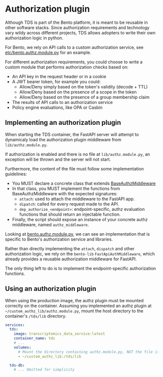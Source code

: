 # Authorization plugin

Although TDS is part of the Bento platform, it is meant to be reusable in other software stacks.
Since authorization requirements and technology vary wildy across different projects, 
TDS allows adopters to write their own authorization logic in python.

For Bento, we rely on API calls to a custom authorization service, 
see [etc/bento.authz.module.py](./etc/bento.authz.module.py) for an example.

For different authorization requirements, you could choose to write a custom module that performs authorization checks based on:
* An API key in the request header or in a cookie
* A JWT bearer token, for example you could:
  * Allow/Deny simply based on the token's validity (decode + TTL)
  * Allow/Deny based on the presence of a scope in the token
  * Allow/Deny based on the presence of a group membership claim
* The results of API calls to an authorization service
* Policy engine evaluations, like OPA or Casbin

## Implementing an authorization plugin

When starting the TDS container, the FastAPI server will attempt to dynamicaly load the authorization plugin 
middleware from `lib/authz.module.py`.

If authorization is enabled and there is no file at `lib/authz.module.py`, an exception will be thrown and the server
will not start.

Furthermore, the content of the file must follow some implementation guidelines:
- You MUST declare a concrete class that extends [BaseAuthzMiddleware](./transcriptomics_data_service/authz/middleware_base.py)
- In that class, you MUST implement the functions from BaseAuthzMiddleware with the expected signatures:
  - `attach`: used to attach the middleware to the FastAPI app.
  - `dipatch`: called for every request made to the API.
  - `dep_authorize_<endpoint>`: endpoint-specific, authz evaluation functions that should return an injectable function.
- Finally, the script should expose an instance of your concrete authz middleware, named `authz_middleware`.

Looking at [bento.authz.module.py](./etc/bento.authz.module.py), we can see an implementation that is specific to 
Bento's authorization service and libraries.

Rather than directly implementing the `attach`, `dispatch` and other authorization logic, we rely on the `bento-lib` 
`FastApiAuthMiddleware`, which already provides a reusable authorization middleware for FastAPI.

The only thing left to do is to implement the endpoint-specific authorization functions.

## Using an authorization plugin

When using the production image, the authz plugin must be mounted correclty on the container.
Assuming you implemented an authz plugin at `~/custom_authz_lib/authz.module.py`, mount the host directory
to the container's `/tds/lib` directory.

```yaml
services:
  tds:
    image: transcriptomics_data_service:latest
    container_name: tds
    # ...
    volumes:
      # Mount the directory containing authz.module.py, NOT the file itself
      - ~/custom_authz_lib:/tds/lib

  tds-db:
    # ... Omitted for simplicity
```
